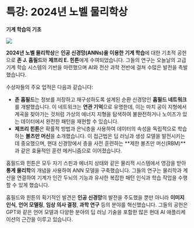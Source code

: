 # 특강: 2024년 노벨 물리학상

**기계 학습의 기초**

![](figs/2024-physics-laureates.jpeg)

**2024년 노벨 물리학상**은 **인공 신경망(ANNs)을 이용한 기계 학습**에 대한 기초적 공헌으로 **존 J. 홉필드**와 **제프리 E. 힌튼**에게 수여되었습니다. 그들의 연구는 오늘날의 고급 기계 학습 시스템의 기반을 마련했으며 AI와 전산 과학 전반에 걸쳐 수많은 발전을 촉발했습니다.

수상자들의 주요 업적은 다음과 같습니다:

- **존 홉필드**는 정보를 저장하고 재구성하도록 설계된 순환 신경망인 **홉필드 네트워크**를 개발했습니다. 이 네트워크는 **연관 기억**으로 유명한데, 이는 마치 공이 지형에서 계곡을 찾아가는 것처럼 가상의 에너지 지형을 탐색하여 불완전하거나 노이즈가 있는 데이터에서 완전한 패턴을 재현할 수 있습니다.
- **제프리 힌튼**은 확률적 방법과 은닉층을 사용하여 데이터의 속성을 독립적으로 학습하는 **볼츠만 머신**을 소개했습니다. 이 접근법은 딥 러닝과 생성 모델을 발전시키는 데 중요했으며, 현대 신경망에서 층을 사전 훈련하는 **제한 볼츠만 머신(RBM)**과 같은 효율적인 훈련 메커니즘으로 이어졌습니다.

홉필드와 힌튼은 모두 자기 스핀과 에너지 상태와 같은 물리적 시스템에서 영감을 받아 **통계 물리학**의 개념을 사용하여 ANN 모델을 구축했습니다. 그들의 연구는 물리학과 계산을 연결하여 기계가 인간 두뇌의 기능과 유사한 복잡한 패턴 인식과 학습 작업을 수행할 수 있게 했습니다.

홉필드와 힌튼의 획기적인 발견은 **인공 신경망**의 발전을 주도했을 뿐만 아니라 **이미지 인식**, **언어 모델링**, **임상 의사 결정**, **과학 연구** 등의 분야를 혁신했습니다. 그들의 공헌은 GPT와 같은 언어 모델과 다양한 분야의 딥 러닝 기술을 포함한 많은 현대 AI 애플리케이션의 근간을 이루고 있습니다.

```{tableofcontents}

```
